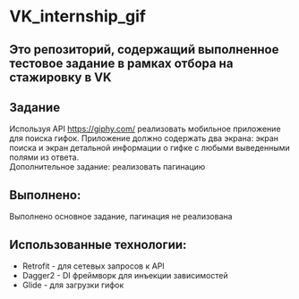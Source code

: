 # VK_internship_gif

## Это репозиторий, содержащий выполненное тестовое задание в рамках отбора на стажировку в VK

## Задание
Используя API https://giphy.com/ реализовать мобильное приложение для поиска гифок. Приложение должно содержать два экрана: экран поиска и 
экран детальной информации о гифке с любыми выведенными полями из ответа.  
Дополнительное задание: реализовать пагинацию  
  
## Выполнено:
Выполнено основное задание, пагинация не реализована  
## Использованные технологии:
* Retrofit - для сетевых запросов к API
* Dagger2 - DI фреймворк для инъекции зависимостей
* Glide - для загрузки гифок
